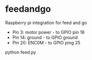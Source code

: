 # feedandgo
Raspberry pi integration for feed and go

* Pin 3: motor power - to GPIO pin 18
* Pin 14: ground - to GPIO ground
* Pin 20: ENC0M - to GPIO ping 25

python feed.py
